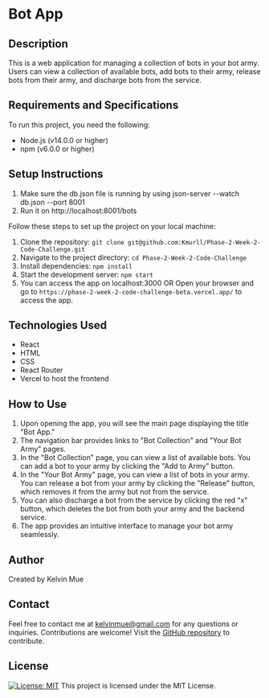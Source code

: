 # Bot App

## Description
This is a web application for managing a collection of bots in your bot army. Users can view a collection of available bots, add bots to their army, release bots from their army, and discharge bots from the service.

## Requirements and Specifications
To run this project, you need the following:
* Node.js (v14.0.0 or higher)
* npm (v6.0.0 or higher)

## Setup Instructions
1. Make sure the db.json file is running by using json-server --watch db.json --port 8001
2. Run it on http://localhost:8001/bots

Follow these steps to set up the project on your local machine:
1. Clone the repository: `git clone git@github.com:Kmurll/Phase-2-Week-2-Code-Challenge.git`
2. Navigate to the project directory: `cd Phase-2-Week-2-Code-Challenge`
3. Install dependencies: `npm install`
4. Start the development server: `npm start`
5. You can access the app on localhost:3000
   OR
 Open your browser and go to `https://phase-2-week-2-code-challenge-beta.vercel.app/` to access the app.

## Technologies Used
* React
* HTML
* CSS
* React Router
* Vercel to host the frontend

## How to Use
1. Upon opening the app, you will see the main page displaying the title "Bot App."
2. The navigation bar provides links to "Bot Collection" and "Your Bot Army" pages.
3. In the "Bot Collection" page, you can view a list of available bots. You can add a bot to your army by clicking the "Add to Army" button.
4. In the "Your Bot Army" page, you can view a list of bots in your army. You can release a bot from your army by clicking the "Release" button, which removes it from the army but not from the service.
5. You can also discharge a bot from the service by clicking the red "x" button, which deletes the bot from both your army and the backend service.
6. The app provides an intuitive interface to manage your bot army seamlessly.

## Author
Created by Kelvin Mue

## Contact
Feel free to contact me at kelvinmue@gmail.com for any questions or inquiries. Contributions are welcome! Visit the [GitHub repository](https://github.com/Kmurll/Phase-2-Week-2-Code-Challenge.git) to contribute.

## License
[![License: MIT](https://img.shields.io/badge/License-MIT-yellow.svg)](https://opensource.org/licenses/MIT)
This project is licensed under the MIT License.
